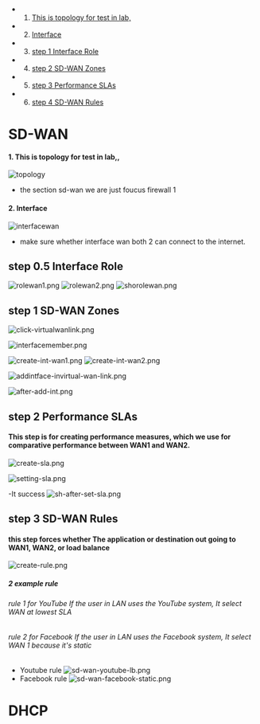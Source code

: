 ﻿
-  1. [This is topology for test in  lab,](#Thisistopologyfortestinlab)
-  2. [Interface](#Interface)
-  3. [step 1 Interface  Role](#step1InterfaceRole)
-  4. [step 2 SD-WAN Zones](#step2SD-WANZones)
-  5. [step 3 Performance SLAs](#step3PerformanceSLAs)
-  6. [step 4  SD-WAN Rules](#step4SD-WANRules)


# SD-WAN
####  1. <a name='Thisistopologyfortestinlab'></a>This is topology for test in  lab,, 
 
![topology](image-sdwan/typology.png)
  - the section sd-wan we are just foucus firewall 1 
   
####  2. <a name='Interface'></a>Interface

![interfacewan](image-sdwan/interfacewan.png)
- make sure whether interface wan both 2 can connect to the internet.

##  <a name='step1InterfaceRole'></a>step 0.5 Interface  Role

![rolewan1.png](image-sdwan/rolewan1.png)
![rolewan2.png](image-sdwan/rolewan2.png)
![shorolewan.png](image-sdwan/shorolewan.png)


##  <a name='step2SD-WANZones'></a>step 1 SD-WAN Zones

![click-virtualwanlink.png](image-sdwan/click-virtualwanlink.png)

![interfacemember.png](image-sdwan/interfacemember.png)


![create-int-wan1.png](image-sdwan/create-int-wan1.png)
![create-int-wan2.png](image-sdwan/create-int-wan2.png)

![addintface-invirtual-wan-link.png](image-sdwan/addintface-invirtual-wan-link.png)

![after-add-int.png](image-sdwan/after-add-int.png)

##  <a name='step3PerformanceSLAs'></a>step 2 Performance SLAs
#### This step is for creating performance measures, which we use for comparative performance between WAN1 and WAN2.


![create-sla.png](image-sdwan/create-sla.png)

![setting-sla.png](image-sdwan/setting-sla.png)

-It success
![sh-after-set-sla.png](image-sdwan/sh-after-set-sla.png)


##  <a name='step4SD-WANRules'></a>step 3  SD-WAN Rules
#### this step forces whether The application or destination out going to WAN1, WAN2, or load balance    

![create-rule.png](image-sdwan/create-rule.png)


##### 2 example rule
###### rule 1 for YouTube If the user in LAN uses the YouTube system, It select WAN at lowest SLA
###### rule 2 for Facebook If the user in LAN uses the Facebook system, It select WAN 1 because it's static

- Youtube rule
![sd-wan-youtube-lb.png](image-sdwan/sd-wan-youtube-lb.png)
- Facebook rule
![sd-wan-facebook-static.png](image-sdwan/sd-wan-facebook-static.png)


# DHCP


